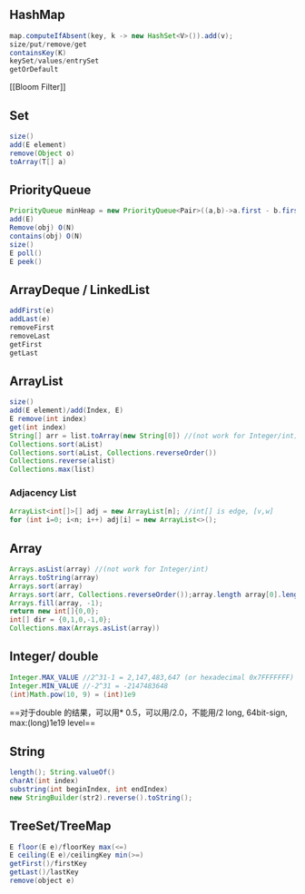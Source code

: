 ## HashMap 
```java
map.computeIfAbsent(key, k -> new HashSet<V>()).add(v);
size/put/remove/get
containsKey(K)
keySet/values/entrySet
getOrDefault
```
[[Bloom Filter]]
## Set
```java
size()
add(E element)
remove(Object o)
toArray(T[] a)
```

## PriorityQueue
```java
PriorityQueue minHeap = new PriorityQueue<Pair>((a,b)->a.first - b.first);
add(E)
Remove(obj) O(N)
contains(obj) O(N)
size()
E poll()
E peek()
```

## ArrayDeque / LinkedList
```java
addFirst(e)
addLast(e)
removeFirst
removeLast
getFirst
getLast
```

## ArrayList
```java
size()
add(E element)/add(Index, E)
E remove(int index)
get(int index)
String[] arr = list.toArray(new String[0]) //(not work for Integer/int)
Collections.sort(aList)
Collections.sort(aList, Collections.reverseOrder())
Collections.reverse(alist)
Collections.max(list)
```
### Adjacency List
```java
ArrayList<int[]>[] adj = new ArrayList[n]; //int[] is edge, [v,w]
for (int i=0; i<n; i++) adj[i] = new ArrayList<>();
```
## Array
```java
Arrays.asList(array) //(not work for Integer/int)
Arrays.toString(array)
Arrays.sort(array)
Arrays.sort(arr, Collections.reverseOrder());array.length array[0].length
Arrays.fill(array, -1);
return new int[]{0,0};
int[] dir = {0,1,0,-1,0};
Collections.max(Arrays.asList(array))
```
## Integer/ double
```java
Integer.MAX_VALUE //2^31-1 = 2,147,483,647 (or hexadecimal 0x7FFFFFFF)
Integer.MIN_VALUE //-2^31 = -2147483648
(int)Math.pow(10, 9) = (int)1e9
```
==对于double 的结果，可以用* 0.5，可以用/2.0，不能用/2 long, 64bit-sign, max:(long)1e19 level==

## String
```java
length(); String.valueOf()
charAt(int index)
substring(int beginIndex, int endIndex)
new StringBuilder(str2).reverse().toString();
```
## TreeSet/TreeMap
```java
E floor(E e)/floorKey max(<=)
E ceiling(E e)/ceilingKey min(>=)
getFirst()/firstKey
getLast()/lastKey
remove(object e)
```
